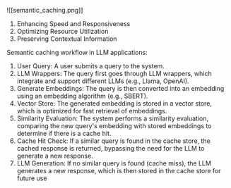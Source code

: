 ![[semantic_caching.png]]


1. Enhancing Speed and Responsiveness  
2. Optimizing Resource Utilization  
3. Preserving Contextual Information  
  
Semantic caching workflow in LLM applications:  
1. User Query: A user submits a query to the system.  
2. LLM Wrappers: The query first goes through LLM wrappers, which integrate and support different LLMs (e.g., Llama, OpenAI).  
3. Generate Embeddings: The query is then converted into an embedding using an embedding algorithm (e.g., SBERT).  
4. Vector Store: The generated embedding is stored in a vector store, which is optimized for fast retrieval of embeddings.  
5. Similarity Evaluation: The system performs a similarity evaluation, comparing the new query's embedding with stored embeddings to determine if there is a cache hit.  
6. Cache Hit Check: If a similar query is found in the cache store, the cached response is returned, bypassing the need for the LLM to generate a new response.  
7. LLM Generation: If no similar query is found (cache miss), the LLM generates a new response, which is then stored in the cache store for future use